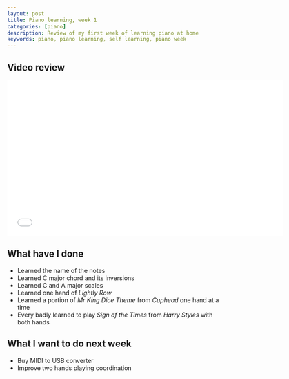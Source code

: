 ```yaml
---
layout: post
title: Piano learning, week 1
categories: [piano]
description: Review of my first week of learning piano at home
keywords: piano, piano learning, self learning, piano week
---
```


## Video review

<iframe width="640" height="360" src="//www.youtube.com/embed/bNt96fN_3qw" frameborder="0" allowfullscreen></iframe>

## What have I done

 * Learned the name of the notes
 * Learned C major chord and its inversions
 * Learned C and A major scales
 * Learned one hand of *Lightly Row*
 * Learned a portion of *Mr King Dice Theme* from *Cuphead* one hand at a time
 * Every badly learned to play *Sign of the Times* from *Harry Styles* with both hands

## What I want to do next week

* Buy MIDI to USB converter
* Improve two hands playing coordination
